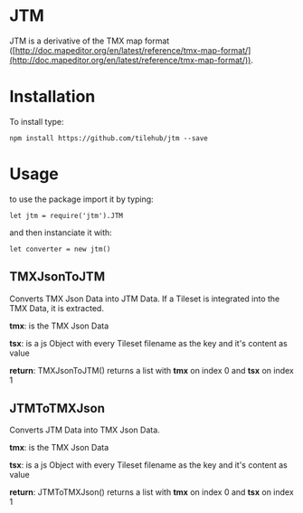 # JTM

JTM is a derivative of the TMX map format ([http://doc.mapeditor.org/en/latest/reference/tmx-map-format/](http://doc.mapeditor.org/en/latest/reference/tmx-map-format/)).

# Installation

To install type:

```
npm install https://github.com/tilehub/jtm --save
```

# Usage

to use the package import it by typing:
```
let jtm = require('jtm').JTM
```

and then instanciate it with:

```
let converter = new jtm()
```

## TMXJsonToJTM
Converts TMX Json Data into JTM Data. If a Tileset is integrated into the TMX Data, it is extracted.

**tmx**: is the TMX Json Data

**tsx**: is a js Object with every Tileset filename as the key and it's content as value

**return**: TMXJsonToJTM() returns a list with **tmx** on index 0 and **tsx** on index 1

## JTMToTMXJson
Converts JTM Data into TMX Json Data.

**tmx**: is the TMX Json Data

**tsx**: is a js Object with every Tileset filename as the key and it's content as value

**return**: JTMToTMXJson() returns a list with **tmx** on index 0 and **tsx** on index 1


